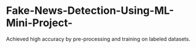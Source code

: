 # Fake-News-Detection-Using-ML-Mini-Project-
Achieved high accuracy by pre-processing and training on labeled datasets.
